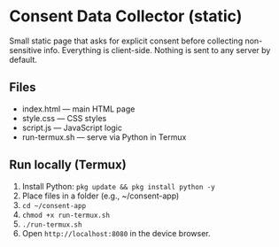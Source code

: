 # Consent Data Collector (static)

Small static page that asks for explicit consent before collecting non-sensitive info.
Everything is client-side. Nothing is sent to any server by default.

## Files
- index.html  — main HTML page
- style.css   — CSS styles
- script.js   — JavaScript logic
- run-termux.sh — serve via Python in Termux

## Run locally (Termux)
1. Install Python: `pkg update && pkg install python -y`
2. Place files in a folder (e.g., ~/consent-app)
3. `cd ~/consent-app`
4. `chmod +x run-termux.sh`
5. `./run-termux.sh`
6. Open `http://localhost:8080` in the device browser.